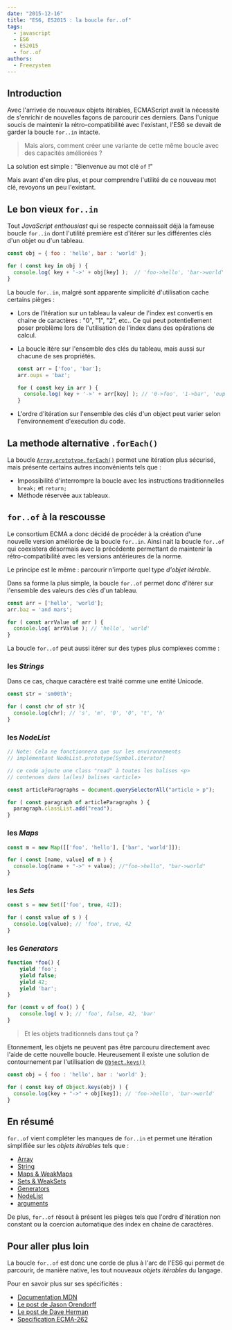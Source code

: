 ```yaml
---
date: "2015-12-16"
title: "ES6, ES2015 : la boucle for..of"
tags:
  - javascript
  - ES6
  - ES2015
  - for..of
authors:
  - Freezystem
---
```


## Introduction

Avec l'arrivée de nouveaux objets itérables, ECMAScript avait la nécessité de s'enrichir de
nouvelles façons de parcourir ces derniers. Dans l'unique soucis de maintenir la rétro-compatibilité
avec l'existant, l'ES6 se devait de garder la boucle `for..in` intacte.

> Mais alors, comment créer une variante de cette même boucle avec des capacités améliorées ?  

La solution est simple : "Bienvenue au mot clé `of` !"

Mais avant d'en dire plus, et pour comprendre l'utilité de ce nouveau mot clé, revoyons un peu l'existant.

## Le bon vieux `for..in`

Tout _JavaScript enthousiast_ qui se respecte connaissait déjà la fameuse boucle `for..in`
dont l'utilité première est d'itérer sur les différentes clés d'un objet ou d'un tableau.

```js
const obj = { foo : 'hello', bar : 'world' };

for ( const key in obj ) {
  console.log( key + '->' + obj[key] );  // 'foo->hello', 'bar->world'
}
```

La boucle `for..in`, malgré sont apparente simplicité d'utilisation cache certains pièges :
 - Lors de l'itération sur un tableau la valeur de l'index est convertis en chaine
 de caractères : "0", "1", "2", etc.. Ce qui peut potentiellement poser problème lors de
 l'utilisation de l'index dans des opérations de calcul.
 - La boucle itère sur l'ensemble des clés du tableau, mais aussi sur chacune de ses propriétés.

    ```js
    const arr = ['foo', 'bar'];
    arr.oups = 'baz';

    for ( const key in arr ) {
      console.log( key + '->' + arr[key] ); // '0->foo', '1->bar', 'oups->baz'
    }
    ```
 - L'ordre d'itération sur l'ensemble des clés d'un object peut varier selon l'environnement d'execution du code.

## La methode alternative `.forEach()`

La boucle [`Array.prototype.forEach()`](https://developer.mozilla.org/fr/docs/Web/JavaScript/Reference/Objets_globaux/Array/forEach)
permet une itération plus sécurisé, mais présente certains autres inconvénients tels que :

 - Impossibilité d'interrompre la boucle avec les instructions traditionnelles `break;` et `return;`
 - Méthode réservée aux tableaux.

## `for..of` à la rescousse

Le consortium ECMA a donc décidé de procéder à la création d'une nouvelle version améliorée
de la boucle `for..in`. Ainsi nait la boucle `for..of` qui coexistera désormais avec la précédente
permettant de maintenir la rétro-compatibilité avec les versions antérieures de la norme.

Le principe est le même : parcourir n'importe quel type _d'objet itérable_.

Dans sa forme la plus simple, la boucle `for..of` permet donc d'itérer sur l'ensemble des valeurs des clés d'un tableau.

```js
const arr = ['hello', 'world'];
arr.baz = 'and mars';

for ( const arrValue of arr ) {
  console.log( arrValue ); // 'hello', 'world'
}
```

La boucle `for..of` peut aussi itérer sur des types plus complexes comme :

### les _Strings_

Dans ce cas, chaque caractère est traité comme une entité Unicode.

```js
const str = 'sm00th';

for ( const chr of str ){
  console.log(chr); // 's', 'm', '0', '0', 't', 'h'
}
```

### les _NodeList_

```js
// Note: Cela ne fonctionnera que sur les environnements
// implémentant NodeList.prototype[Symbol.iterator]

// ce code ajoute une class "read" à toutes les balises <p>
// contenues dans la(les) balises <article>

const articleParagraphs = document.querySelectorAll("article > p");

for ( const paragraph of articleParagraphs ) {
  paragraph.classList.add("read");
}
```

### les _Maps_

```js
const m = new Map([['foo', 'hello'], ['bar', 'world']]);

for ( const [name, value] of m ) {
  console.log(name + "->" + value); //"foo->hello", "bar->world"
}
```

### les _Sets_

```js
const s = new Set(['foo', true, 42]);

for ( const value of s ) {
  console.log(value); // 'foo', true, 42
}
```

### les _Generators_

```js
function *foo() {
    yield 'foo';
    yield false;
    yield 42;
    yield 'bar';
}

for (const v of foo() ) {
    console.log( v ); // 'foo', false, 42, 'bar'
}
```

> Et les objets traditionnels dans tout ça ?

Etonnement, les objets ne peuvent pas être parcouru directement avec l'aide de
cette nouvelle boucle. Heureusement il existe une solution de contournement
par l'utilisation de [`Object.keys()`](https://developer.mozilla.org/fr/docs/Web/JavaScript/Reference/Objets_globaux/Object/keys)

```js
const obj = { foo : 'hello', bar : 'world' };

for ( const key of Object.keys(obj) ) {
  console.log(key + "->" + obj[key]); // 'foo->hello', 'bar->world'
}
```

## En résumé

`for..of` vient compléter les manques de `for..in` et permet
une itération simplifiée sur les _objets itérables_ tels que :

* [Array](https://developer.mozilla.org/fr/docs/Web/JavaScript/Reference/Objets_globaux/Array)
* [String](https://developer.mozilla.org/fr/docs/Web/JavaScript/Reference/Objets_globaux/String)
* [Maps & WeakMaps](http://putaindecode.io/fr/articles/js/es2015/maps-weakmaps/)
* [Sets & WeakSets](http://putaindecode.io/fr/articles/js/es2015/sets-weaksets/)
* [Generators](https://developer.mozilla.org/fr/docs/Web/JavaScript/Reference/Instructions/function*)
* [NodeList](https://developer.mozilla.org/fr/docs/Web/API/NodeList)
* [arguments](https://developer.mozilla.org/fr/docs/Web/JavaScript/Reference/Fonctions/arguments)

De plus, `for..of` résout à présent les pièges tels que l'ordre d'itération non constant ou la coercion
automatique des index en chaine de caractères.

## Pour aller plus loin

La boucle `for..of` est donc une corde de plus à l'arc de l'ES6 qui
permet de parcourir, de manière native, les tout nouveaux _objets itérables_ du langage.

Pour en savoir plus sur ses spécificités :

* [Documentation MDN](https://developer.mozilla.org/fr/docs/Web/JavaScript/Reference/Instructions/for...of)
* [Le post de Jason Orendorff](https://hacks.mozilla.org/2015/04/es6-in-depth-iterators-and-the-for-of-loop/)
* [Le post de Dave Herman](http://tc39wiki.calculist.org/es6/for-of/)
* [Specification ECMA-262](http://people.mozilla.org/~jorendorff/es6-draft.html#sec-for-in-and-for-of-statements)
